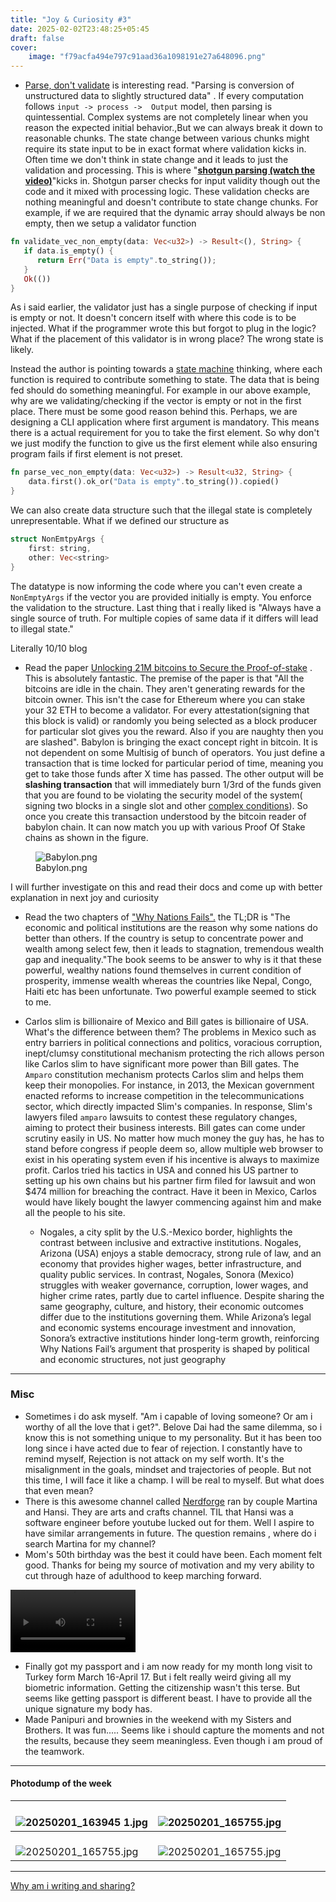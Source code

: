 ```yaml
---
title: "Joy & Curiosity #3"
date: 2025-02-02T23:48:25+05:45
draft: false
cover:
    image: "f79acfa494e797c91aad36a1098191e27a648096.png"
---
```


- [Parse, don't validate](https://lexi-lambda.github.io/blog/2019/11/05/parse-don-t-validate/) is interesting read. "Parsing is conversion of unstructured data to slightly structured data" . If every computation follows `input -> process ->  Output` model, then parsing is quintessential. Complex systems are not completely linear when you reason the expected initial behavior.,But we can always break it down to reasonable chunks. The state change between various chunks might require its state input to be in exact format where validation kicks in. Often time we don't think in state change and it leads to just the validation and processing. This is where "**[shotgun parsing (watch the video)](https://www.youtube.com/watch?v=3kEfedtQVOY)**"kicks in. Shotgun parser checks for input validity though out the code and it mixed with processing logic. These validation checks are nothing meaningful and doesn't contribute to state change chunks. For example, if we are required that the dynamic array should always be non empty, then we setup a validator function

``` rust
fn validate_vec_non_empty(data: Vec<u32>) -> Result<(), String> {
   if data.is_empty() {
      return Err("Data is empty".to_string());
   }
   Ok(())
}
```

As i said earlier, the validator just has a single purpose of checking if input is empty or not. It doesn't concern itself with where this code is to be injected. What if the programmer wrote this but forgot to plug in the logic? What if the placement of this validator is in wrong place? The wrong state is likely.

Instead the author is pointing towards a [state machine](https://talesfrom.dev/blog/fsm-functional-state-machines) thinking, where each function is required to contribute something to state. The data that is being fed should do something meaningful. For example in our above example, why are we validating/checking if the vector is empty or not in the first place. There must be some good reason behind this. Perhaps, we are designing a CLI application where first argument is mandatory. This means there is a actual requirement for you to take the first element. So why don't we just modify the function to give us the first element while also ensuring program fails if first element is not preset.

``` rust
fn parse_vec_non_empty(data: Vec<u32>) -> Result<u32, String> {
    data.first().ok_or("Data is empty".to_string()).copied()
}
```

We can also create data structure such that the illegal state is completely unrepresentable. What if we defined our structure as

``` rust
struct NonEmtpyArgs {
    first: string,
    other: Vec<string>
}
```

The datatype is now informing the code where you can't even create a `NonEmptyArgs` if the vector you are provided initially is empty. You enforce the validation to the structure. Last thing that i really liked is "Always have a single source of truth. For multiple copies of same data if it differs will lead to illegal state."

Literally 10/10 blog

- Read the paper [Unlocking 21M bitcoins to Secure the Proof-of-stake](https://docs.babylonlabs.io/papers/btc_staking_litepaper(EN).pdf) . This is absolutely fantastic. The premise of the paper is that "All the bitcoins are idle in the chain. They aren't generating rewards for the bitcoin owner. This isn't the case for Ethereum where you can stake your 32 ETH to become a validator. For every attestation(signing that this block is valid) or randomly you being selected as a block producer for particular slot gives you the reward. Also if you are naughty then you are slashed".
  Babylon is bringing the exact concept right in bitcoin. It is not dependent on some Multisig of bunch of operators. You just define a transaction that is time locked for particular period of time, meaning you get to take those funds after X time has passed. The other output will be **slashing transaction** that will immediately burn 1/3rd of the funds given that you are found to be violating the security model of the system( signing two blocks in a single slot and other [complex conditions](https://github.com/ethereum/casper/blob/master/VALIDATOR_GUIDE.md)). So once you create this transaction understood by the bitcoin reader of babylon chain. It can now match you up with various Proof Of Stake chains as shown in the figure.

<figure>
<img
src="./f79acfa494e797c91aad36a1098191e27a648096.png"
title="wikilink" alt="Babylon.png" />
<figcaption aria-hidden="true">Babylon.png</figcaption>
</figure>

I will further investigate on this and read their docs and come up with better explanation in next joy and curiosity
- Read the two chapters of ["Why Nations Fails".](https://en.wikipedia.org/wiki/Why_Nations_Fail) the TL;DR is "The economic and political institutions are the reason why some nations do better than others. If the country is setup to concentrate power and wealth among select few, then it leads to stagnation, tremendous wealth gap and inequality."The book seems to be answer to why is it that these powerful, wealthy nations found themselves in current condition of prosperity, immense wealth whereas the countries like Nepal, Congo, Haiti etc has been unfortunate. Two powerful example seemed to stick to me.
- Carlos slim is billionaire of Mexico and Bill gates is billionaire of USA. What's the difference between them? The problems in Mexico such as entry barriers in political connections and politics, voracious corruption, inept/clumsy constitutional mechanism protecting the rich allows person like Carlos slim to have significant more power than Bill gates. The `Amparo` constitution mechanism protects Carlos slim and helps them keep their monopolies. For instance, in 2013, the Mexican government enacted reforms to increase competition in the telecommunications sector, which directly impacted Slim's companies. In response, Slim's lawyers filed `amparo` lawsuits to contest these regulatory changes, aiming to protect their business interests.
Bill gates can come under scrutiny easily in US. No matter how much money the guy has, he has to stand before congress if people deem so, allow multiple web browser to exist in his operating system even if his incentive is always to maximize profit.
Carlos tried his tactics in USA and conned his US partner to setting up his own chains but his partner firm filed for lawsuit and won \$474 million for breaching the contract. Have it been in Mexico, Carlos would have likely bought the lawyer commencing against him and make all the people to his site.

    * Nogales, a city split by the U.S.-Mexico border, highlights the contrast between inclusive and extractive institutions. Nogales, Arizona (USA) enjoys a stable democracy, strong rule of law, and an economy that provides higher wages, better infrastructure, and quality public services. In contrast, Nogales, Sonora (Mexico) struggles with weaker governance, corruption, lower wages, and higher crime rates, partly due to cartel influence. Despite sharing the same geography, culture, and history, their economic outcomes differ due to the institutions governing them. While Arizona’s legal and economic systems encourage investment and innovation, Sonora’s extractive institutions hinder long-term growth, reinforcing Why Nations Fail’s argument that prosperity is shaped by political and economic structures, not just geography

-----------------------
### Misc 

- Sometimes i do ask myself. "Am i capable of loving someone? Or am i worthy of all the love that i get?". Belove Dai had the same dilemma, so i know this is not something unique to my personality. But it has been too long since i have acted due to fear of rejection. I constantly have to remind myself, Rejection is not attack on my self worth. It's the misalignment in the goals, mindset and trajectories of people. But not this time, I will face it like a champ. I will be real to myself. But what does that even mean?  
- There is this awesome channel called [Nerdforge](https://www.youtube.com/@Nerdforge) ran by couple Martina and Hansi. They are arts and crafts channel. TIL that Hansi was a software engineer before youtube lucked out for them. Well I aspire to have similar arrangements in future. The question remains , where do i search Martina for my channel?
- Mom's 50th birthday was the best it could have been. Each moment felt good. Thanks for being my source of motivation and my very ability to cut through haze of adulthood to keep marching forward.

<video src="Joy%20%26%20Curiosity%20%233-media/output.mp4" width="200" type="video/mp4" controls></video>

- Finally got my passport and i am now ready for my month long visit to Turkey form March 16-April 17. But i felt really weird giving all my biometric information. Getting the citizenship wasn't this terse. But seems like getting passport is different beast. I have to provide all the unique signature my body has.  
- Made Panipuri and brownies in the weekend with my Sisters and Brothers. It was fun..... Seems like i should capture the moments and not the results, because they seem meaningless. Even though i am proud of the teamwork.

-----------------

#### Photodump of the week

| <br>![20250201_163945 1.jpg](Joy%20%26%20Curiosity%20%233-media/54091e6afb288a148cb42c5b20fa67fc066c3f4b.jpg "wikilink") | <br>![20250201_165755.jpg](Joy%20%26%20Curiosity%20%233-media/b907a2d60f296cdf5e6af8450c8890709ec85c0f.jpg "wikilink") |
|----|----|
|<br>![20250201_165755.jpg](Joy%20%26%20Curiosity%20%233-media/rojina.jpg "wikilink") |<br>![20250201_165755.jpg](Joy%20%26%20Curiosity%20%233-media/agraraj.jpg "wikilink")|

----------------------- 

[Why am i writing and sharing?](https://thapa-ashish.com.np/blog/joy-and-curiosity/2025/1/)

